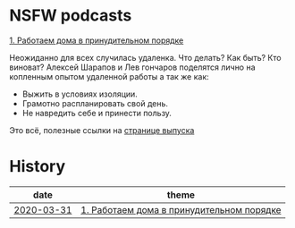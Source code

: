 # NSFW podcasts

[1. Работаем дома в принудительном порядке](https://music.yandex.ru/album/10318378/track/64324269)

Неожиданно для всех случилась удаленка. Что делать? Как быть? Кто виноват? Алексей Шарапов и Лев гончаров поделятся лично на копленным опытом удаленной работы а так же как:

* Выжить в условиях изоляции.
* Грамотно распланировать свой день.
* Не навредить себе и принести пользу.

Это всё, полезные ссылки на [странице выпуска](episodes/01.md)

# History

| date       | theme        |
|------------|--------------|
| [2020-03-31](episodes/01.md) | [1. Работаем дома в принудительном порядке](https://music.yandex.ru/album/10318378/track/64324269) |